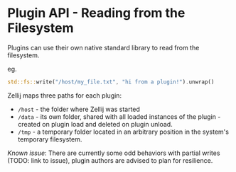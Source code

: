 # Plugin API - Reading from the Filesystem
Plugins can use their own native standard library to read from the filesystem.

eg.
```rust
std::fs::write("/host/my_file.txt", "hi from a plugin!").unwrap()
```

Zellij maps three paths for each plugin:
  - `/host` - the folder where Zellij was started
  - `/data` - its own folder, shared with all loaded instances of the plugin - created on plugin load and deleted on plugin unload.
  - `/tmp` - a temporary folder located in an arbitrary position in the system's temporary filesystem.

*Known issue*: There are currently some odd behaviors with partial writes (TODO: link to issue), plugin authors are advised to plan for resilience.


